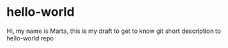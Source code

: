 # hello-world
Hi, my name is Marta, this is my draft to get to know git
short description to hello-world repo
